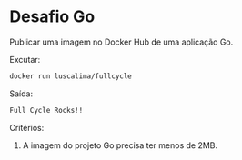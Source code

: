 # Desafio Go

Publicar uma imagem no Docker Hub de uma aplicação Go.

Excutar:

```bash
docker run luscalima/fullcycle
```

Saída:

```bash
Full Cycle Rocks!!
```

Critérios:

1. A imagem do projeto Go precisa ter menos de 2MB.
